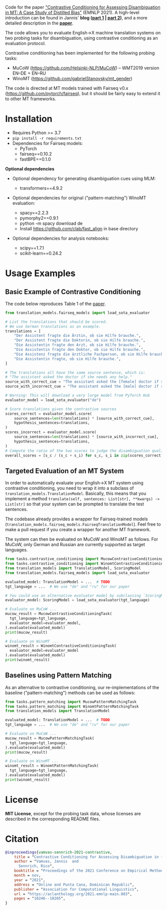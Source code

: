 
Code for the paper ["Contrastive Conditioning for Assessing Disambiguation in MT: A Case Study of Distilled Bias"](https://aclanthology.org/2021.emnlp-main.803/) (EMNLP 2021). A high-level introduction can be found in Jannis' **blog ([part 1](https://vamvas.ch/evaluating-black-box-mt-with-contrastive-conditioning) | [part 2](https://vamvas.ch/when-mt-distillation-leads-to-bias))**, and a more detailed description in the **[paper](https://aclanthology.org/2021.emnlp-main.803/)**.

The code allows you to evaluate English→X machine translation systems on two probing tasks for disambiguation, using contrastive conditioning as an evaluation protocol.

Contrastive conditioning has been implemented for the following probing tasks:
* MuCoW (https://github.com/Helsinki-NLP/MuCoW) – WMT2019 version EN–DE + EN–RU
* WinoMT (https://github.com/gabrielStanovsky/mt_gender)

The code is directed at MT models trained with Fairseq v0.x (https://github.com/pytorch/fairseq), but it should be fairly easy to extend it to other MT frameworks.

# Installation

- Requires Python >= 3.7
- `pip install -r requirements.txt`
- Dependencies for Fairseq models:
    - PyTorch
    - fairseq==0.10.2
    - fastBPE==0.1.0

**Optional dependencies**

- Optional dependency for generating disambiguation cues using MLM:
  - transformers==4.9.2 


- Optional dependencies for original ("pattern-matching") WinoMT evaluation:
  - spacy==2.2.3
  - pymorphy2==0.9.1
  - python -m spacy download de
  - Install https://github.com/clab/fast_align in base directory


- Optional dependencies for analysis notebooks:
  - scipy==1.7.1
  - scikit-learn==0.24.2
  
# Usage Examples

## Basic Example of Contrastive Conditioning
The code below reproduces Table 1 of the [paper](https://aclanthology.org/2021.emnlp-main.803/).

```python
from translation_models.fairseq_models import load_sota_evaluator

# List the translations that should be scored.
# We use German translations as an example.
translations = [
    "Der Assistent fragte die Ärztin, ob sie Hilfe brauche.",
    "Der Assistent fragte die Doktorin, ob sie Hilfe brauche.",
    "Die Assistentin fragte den Arzt, ob sie Hilfe brauche.",
    "Die Assistentin fragte den Doktor, ob sie Hilfe brauche.",
    "Die Assistenz fragte die ärztliche Fachperson, ob sie Hilfe brauche.",
    "Die Assistentin fragte, ob sie Hilfe brauche.",
]

# The translations all have the same source sentence, which is:
# "The assistant asked the doctor if she needs any help."
source_with_correct_cue = "The assistant asked the [female] doctor if she needs any help."
source_with_incorrect_cue = "The assistant asked the [male] doctor if she needs any help."

# Warning: This will download a very large model from PyTorch Hub
evaluator_model = load_sota_evaluator("de")

# Score translations given the contrastive sources
scores_correct = evaluator_model.score(
    source_sentences=len(translations) * [source_with_correct_cue],
    hypothesis_sentences=translations,
)
scores_incorrect = evaluator_model.score(
    source_sentences=len(translations) * [source_with_incorrect_cue],
    hypothesis_sentences=translations,
)
# Compute the ratio of the two scores to judge the disambiguation quality of the translations
overall_scores = [s_c / (s_c + s_i) for s_c, s_i in zip(scores_correct, scores_incorrect)]
```

## Targeted Evaluation of an MT System

In order to automatically evaluate your English→X MT system using contrastive conditioning, you need to wrap it into a subclass of `translation_models.TranslationModel`. Basically, this means that you implement a method `translate(self, sentences: List[str], **kwargs) -> List[str]` so that your system can be prompted to translate the test sentences.

The codebase already provides a wrapper for Fairseq-trained models (`translation_models.fairseq_models.FairseqTranslationModel`). Feel free to make a pull request if you create a wrapper for another MT framework.

The system can then be evaluated on MuCoW and WinoMT as follows. For MuCoW, only German and Russian are currently supported as target languages.

```python
from tasks.contrastive_conditioning import MucowContrastiveConditioningTask
from tasks.contrastive_conditioning import WinomtContrastiveConditioningTask
from translation_models import TranslationModel, ScoringModel
from translation_models.fairseq_models import load_sota_evaluator

evaluated_model: TranslationModel = ...  # TODO
tgt_language = ...  # We use "de" and "ru" for our paper

# You could use an alternative evaluator model by subclassing `ScoringModel`
evaluator_model: ScoringModel = load_sota_evaluator(tgt_language)

# Evaluate on MuCoW ...
mucow_result = MucowContrastiveConditioningTask(
  tgt_language=tgt_language,
  evaluator_model=evaluator_model,
).evaluate(evaluated_model)
print(mucow_result)

# Evaluate on WinoMT ...
winomt_result = WinomtContrastiveConditioningTask(
  evaluator_model=evaluator_model
).evaluate(evaluated_model)
print(winomt_result)
```

## Baselines using Pattern Matching
As an alternative to contrastive conditioning, our re-implementations of the baseline ("pattern-matching") methods can be used as follows:

```python
from tasks.pattern_matching import MucowPatternMatchingTask
from tasks.pattern_matching import WinomtPatternMatchingTask
from translation_models import TranslationModel

evaluated_model: TranslationModel = ...  # TODO
tgt_language = ...  # We use "de" and "ru" for our paper

# Evaluate on MuCoW ...
mucow_result = MucowPatternMatchingTask(
  tgt_language=tgt_language,
).evaluate(evaluated_model)
print(mucow_result)

# Evaluate on WinoMT ...
winomt_result = WinomtPatternMatchingTask(
  tgt_language=tgt_language,
).evaluate(evaluated_model)
print(winomt_result)
```

# License
**MIT License**, except for the probing task data, whose licenses are described in the corresponding README files.

# Citation

```bibtex
@inproceedings{vamvas-sennrich-2021-contrastive,
    title = "Contrastive Conditioning for Assessing Disambiguation in {MT}: {A} Case Study of Distilled Bias",
    author = "Vamvas, Jannis  and
      Sennrich, Rico",
    booktitle = "Proceedings of the 2021 Conference on Empirical Methods in Natural Language Processing",
    month = nov,
    year = "2021",
    address = "Online and Punta Cana, Dominican Republic",
    publisher = "Association for Computational Linguistics",
    url = "https://aclanthology.org/2021.emnlp-main.803",
    pages = "10246--10265",
}
```
